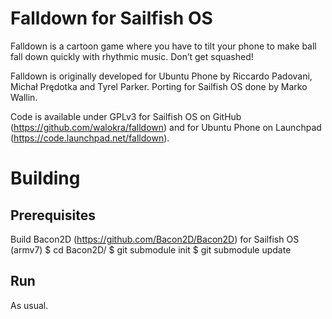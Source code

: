 # Falldown for Sailfish OS

Falldown is a cartoon game where you have to tilt your phone to make ball fall down quickly with rhythmic music. Don’t get squashed!

Falldown is originally developed for Ubuntu Phone by Riccardo Padovani, Michał Prędotka and Tyrel Parker. Porting for Sailfish OS done by Marko Wallin.

Code is available under GPLv3 for Sailfish OS on GitHub (https://github.com/walokra/falldown) and for Ubuntu Phone on Launchpad (https://code.launchpad.net/falldown).

# Building

## Prerequisites

Build Bacon2D (https://github.com/Bacon2D/Bacon2D) for Sailfish OS (armv7)
$ cd Bacon2D/
$ git submodule init
$ git submodule update

## Run  

As usual.
